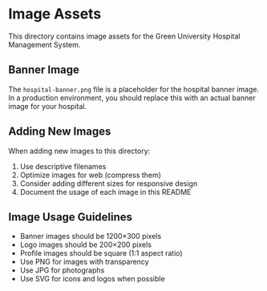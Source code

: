 # Image Assets

This directory contains image assets for the Green University Hospital Management System.

## Banner Image

The `hospital-banner.png` file is a placeholder for the hospital banner image. In a production environment, you should replace this with an actual banner image for your hospital.

## Adding New Images

When adding new images to this directory:

1. Use descriptive filenames
2. Optimize images for web (compress them)
3. Consider adding different sizes for responsive design
4. Document the usage of each image in this README

## Image Usage Guidelines

- Banner images should be 1200×300 pixels
- Logo images should be 200×200 pixels
- Profile images should be square (1:1 aspect ratio)
- Use PNG for images with transparency
- Use JPG for photographs
- Use SVG for icons and logos when possible
